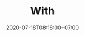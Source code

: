 ---
title     : With
thumbnail : with
address   : https://with.so
sitemap   : false
date      : 2020-07-18T08:18:00+07:00
---